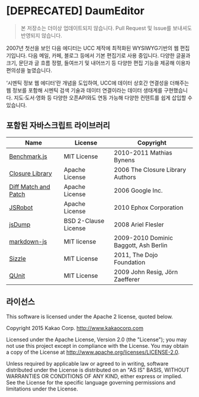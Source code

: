# **[DEPRECATED]** DaumEditor

> 본 저장소는 더이상 업데이트되지 않습니다. Pull Request 및 Issue를 보내셔도 반영되지 않습니다.

2007년 첫선을 보인 다음 에디터는 UCC 제작에 최적화된 WYSIWYG기반의 웹 편집기입니다. 다음 메일, 카페, 블로그 등에서 기본 편집기로 사용 중입니다. 다양한 글꼴과 크기, 문단과 글 흐름 정렬, 들여쓰기 및 내어쓰기 등 다양한 편집 기능을 제공해 이용자 편의성을 높였습니다.

‘시멘틱 정보 웹 에디터’란 개념을 도입하여, UCC에 데이터 상호간 연결성을 더해주는 웹 정보를 포함해 시멘틱 검색 기술과 데이터 연결이라는 데이터 생태계를 구현했습니다. 지도·도서·영화 등 다양한 오픈API와도 연동 가능해 다양한 컨텐트를 쉽게 삽입할 수 있습니다.

## 포함된 자바스크립트 라이브러리

| Name | License | Copyright |
|---|---|---|
| [Benchmark.js](http://benchmarkjs.com/) |  MIT License | 2010-2011 Mathias Bynens |
| [Closure Library](https://github.com/google/closure-library/) | Apache License | 2006 The Closure Library Authors |
| [Diff Match and Patch](http://code.google.com/p/google-diff-match-patch/) | Apache License | 2006 Google Inc. |
| [JSRobot](https://github.com/ephox/JSRobot) | Apache License | 2010 Ephox Corporation |
| [jsDump](https://github.com/NV/jsDump) | BSD 2-Clause License | 2008 Ariel Flesler |
| [markdown-js](https://github.com/evilstreak/markdown-js) | MIT license | 2009-2010 Dominic Baggott, Ash Berlin |
| [Sizzle](http://sizzlejs.com/) | MIT License | 2011, The Dojo Foundation |
| [QUnit](https://qunitjs.com/) | MIT License | 2009 John Resig, Jörn Zaefferer |

## 라이선스

This software is licensed under the Apache 2 license, quoted below.

Copyright 2015 Kakao Corp. <http://www.kakaocorp.com>

Licensed under the Apache License, Version 2.0 (the "License"); you may not use this project except in compliance with the License.
You may obtain a copy of the License at http://www.apache.org/licenses/LICENSE-2.0.

Unless required by applicable law or agreed to in writing, 
software distributed under the License is distributed on an "AS IS" BASIS, WITHOUT WARRANTIES OR CONDITIONS OF ANY KIND, either express or implied. 
See the License for the specific language governing permissions and limitations under the License.
